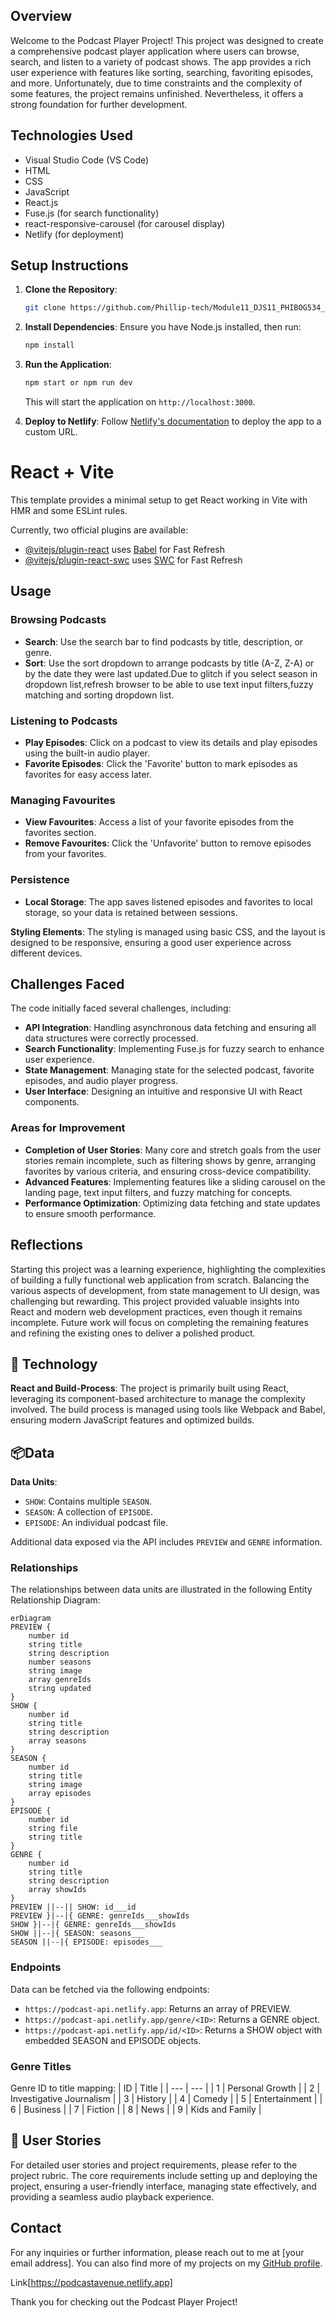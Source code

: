 
## Overview

Welcome to the Podcast Player Project! This project was designed to create a comprehensive podcast player application where users can browse, search, and listen to a variety of podcast shows. The app provides a rich user experience with features like sorting, searching, favoriting episodes, and more. Unfortunately, due to time constraints and the complexity of some features, the project remains unfinished. Nevertheless, it offers a strong foundation for further development.

## Technologies Used
- Visual Studio Code (VS Code)
- HTML
- CSS
- JavaScript
- React.js
- Fuse.js (for search functionality)
- react-responsive-carousel (for carousel display)
- Netlify (for deployment)

## Setup Instructions

1. **Clone the Repository**:
   ```bash
   git clone https://github.com/Phillip-tech/Module11_DJS11_PHIBOG534_BCL2401_E02_Phillip-Bogopane_DJS11.git   
   ```

2. **Install Dependencies**:
   Ensure you have Node.js installed, then run:
   ```bash
   npm install
   ```

3. **Run the Application**:
   ```bash
   npm start or npm run dev
   ```
   This will start the application on `http://localhost:3000`.

4. **Deploy to Netlify**:
   Follow [Netlify's documentation](https://docs.netlify.com/site-deploys/create-deploys/) to deploy the app to a custom URL.

 # React + Vite

This template provides a minimal setup to get React working in Vite with HMR and some ESLint rules.

Currently, two official plugins are available:

- [@vitejs/plugin-react](https://github.com/vitejs/vite-plugin-react/blob/main/packages/plugin-react/README.md) uses [Babel](https://babeljs.io/) for Fast Refresh
- [@vitejs/plugin-react-swc](https://github.com/vitejs/vite-plugin-react-swc) uses [SWC](https://swc.rs/) for Fast Refresh

## Usage

### Browsing Podcasts

- **Search**: Use the search bar to find podcasts by title, description, or genre.
- **Sort**: Use the sort dropdown to arrange podcasts by title (A-Z, Z-A) or by the date they were last updated.Due to glitch if you select season in dropdown list,refresh browser to be able to use text input filters,fuzzy matching and sorting dropdown list.

### Listening to Podcasts

- **Play Episodes**: Click on a podcast to view its details and play episodes using the built-in audio player.
- **Favorite Episodes**: Click the 'Favorite' button to mark episodes as favorites for easy access later.

### Managing Favourites

- **View Favourites**: Access a list of your favorite episodes from the favorites section.
- **Remove Favourites**: Click the 'Unfavorite' button to remove episodes from your favorites.

### Persistence

- **Local Storage**: The app saves listened episodes and favorites to local storage, so your data is retained between sessions.

**Styling Elements**: The styling is managed using basic CSS, and the layout is designed to be responsive, ensuring a good user experience across different devices.

## Challenges Faced

The code initially faced several challenges, including:

- **API Integration**: Handling asynchronous data fetching and ensuring all data structures were correctly processed.
- **Search Functionality**: Implementing Fuse.js for fuzzy search to enhance user experience.
- **State Management**: Managing state for the selected podcast, favorite episodes, and audio player progress.
- **User Interface**: Designing an intuitive and responsive UI with React components.

### Areas for Improvement

- **Completion of User Stories**: Many core and stretch goals from the user stories remain incomplete, such as filtering shows by genre, arranging favorites by various criteria, and ensuring cross-device compatibility.
- **Advanced Features**: Implementing features like a sliding carousel on the landing page, text input filters, and fuzzy matching for concepts.
- **Performance Optimization**: Optimizing data fetching and state updates to ensure smooth performance.

## Reflections

Starting this project was a learning experience, highlighting the complexities of building a fully functional web application from scratch. Balancing the various aspects of development, from state management to UI design, was challenging but rewarding. This project provided valuable insights into React and modern web development practices, even though it remains incomplete. Future work will focus on completing the remaining features and refining the existing ones to deliver a polished product.

## 🤖 Technology

**React and Build-Process**: The project is primarily built using React, leveraging its component-based architecture to manage the complexity involved. The build process is managed using tools like Webpack and Babel, ensuring modern JavaScript features and optimized builds.

## 📦Data

**Data Units**:

- `SHOW`: Contains multiple `SEASON`.
- `SEASON`: A collection of `EPISODE`.
- `EPISODE`: An individual podcast file.

Additional data exposed via the API includes `PREVIEW` and `GENRE` information.

### Relationships

The relationships between data units are illustrated in the following Entity Relationship Diagram:

```mermaid
erDiagram
PREVIEW {
    number id
    string title
    string description
    number seasons
    string image
    array genreIds
    string updated
}
SHOW {
    number id
    string title
    string description
    array seasons
}
SEASON {
    number id
    string title
    string image
    array episodes
}
EPISODE {
    number id
    string file
    string title
}
GENRE {
    number id
    string title
    string description
    array showIds
}
PREVIEW ||--|| SHOW: id___id
PREVIEW }|--|{ GENRE: genreIds___showIds
SHOW }|--|{ GENRE: genreIds___showIds
SHOW ||--|{ SEASON: seasons___
SEASON ||--|{ EPISODE: episodes___
```

### Endpoints

Data can be fetched via the following endpoints:
- `https://podcast-api.netlify.app`: Returns an array of PREVIEW.
- `https://podcast-api.netlify.app/genre/<ID>`: Returns a GENRE object.
- `https://podcast-api.netlify.app/id/<ID>`: Returns a SHOW object with embedded SEASON and EPISODE objects.

### Genre Titles

Genre ID to title mapping:
| ID | Title |
| --- | --- |
| 1 | Personal Growth |
| 2 | Investigative Journalism |
| 3 | History |
| 4 | Comedy |
| 5 | Entertainment |
| 6 | Business |
| 7 | Fiction |
| 8 | News |
| 9 | Kids and Family |

## 🧑 User Stories

For detailed user stories and project requirements, please refer to the project rubric. The core requirements include setting up and deploying the project, ensuring a user-friendly interface, managing state effectively, and providing a seamless audio playback experience.

## Contact

For any inquiries or further information, please reach out to me at [your email address]. You can also find more of my projects on my [GitHub profile](https://github.com/Phillip-tech). 

Link[https://podcastavenue.netlify.app]

Thank you for checking out the Podcast Player Project!